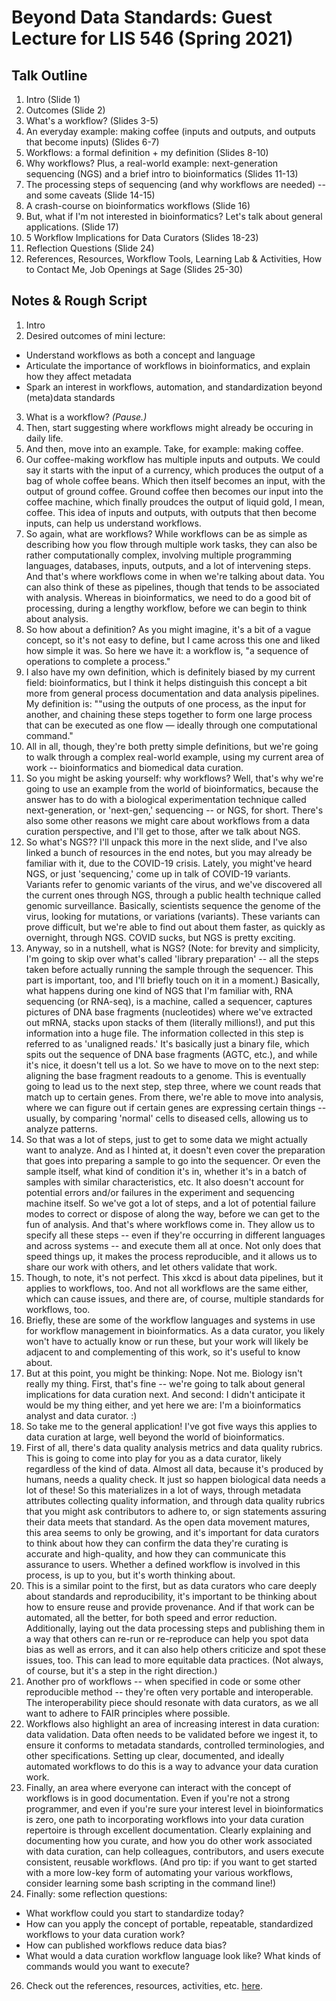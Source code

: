 # Beyond Data Standards: Guest Lecture for LIS 546 (Spring 2021)

## Talk Outline 

1. Intro (Slide 1)
2. Outcomes (Slide 2)
3. What's a workflow? (Slides 3-5)
4. An everyday example: making coffee (inputs and outputs, and outputs that become inputs) (Slides 6-7)
5. Workflows: a formal definition + my definition (Slides 8-10)
6. Why workflows? Plus, a real-world example: next-generation sequencing (NGS) and a brief intro to bioinformatics (Slides 11-13)
7. The processing steps of sequencing (and why workflows are needed) -- and some caveats (Slide 14-15)
8. A crash-course on bioinformatics workflows (Slide 16)
9. But, what if I'm not interested in bioinformatics? Let's talk about general applications. (Slide 17)
10. 5 Workflow Implications for Data Curators (Slides 18-23)
11. Reflection Questions (Slide 24)
12. References, Resources, Workflow Tools, Learning Lab & Activities, How to Contact Me, Job Openings at Sage (Slides 25-30)

## Notes & Rough Script

1. Intro
2. Desired outcomes of mini lecture: 
- Understand workflows as both a concept and language 
- Articulate the importance of workflows in bioinformatics, and explain how they affect metadata
- Spark an interest in workflows, automation, and standardization beyond (meta)data standards

3. What is a workflow? _(Pause.)_
4. Then, start suggesting where workflows might already be occuring in daily life.
5. And then, move into an example. Take, for example: making coffee.
7. Our coffee-making workflow has multiple inputs and outputs. We could say it starts with the input of a currency, which produces the output of a bag of whole coffee beans. Which then itself becomes an input, with the output of ground coffee. Ground coffee then becomes our input into the coffee machine, which finally proudces the output of liquid gold, I mean, coffee. This idea of inputs and outputs, with outputs that then become inputs, can help us understand workflows. 
8. So again, what are workflows? While workflows can be as simple as describing how you flow through multiple work tasks, they can also be rather computationally complex, involving multiple programming languages, databases, inputs, outputs, and a lot of intervening steps. And that's where workflows come in when we're talking about data. You can also think of these as pipelines, though that tends to be associated with analysis. Whereas in bioinformatics, we need to do a good bit of processing, during a lengthy workflow, before we can begin to think about analysis.
9. So how about a definition? As you might imagine, it's a bit of a vague concept, so it's not easy to define, but I came across this one and liked how simple it was. So here we have it: a workflow is, "a sequence of operations to complete a process."
10. I also have my own definition, which is definitely biased by my current field: bioinformatics, but I think it helps distinguish this concept a bit more from general process documentation and data analysis pipelines. My definition is: ""using the outputs of one process, as the input for another, and chaining these steps together to form one large process that can be executed as one flow — ideally through one computational command."
11. All in all, though, they're both pretty simple definitions, but we're going to walk through a complex real-world example, using my current area of work -- bioinformatics and biomedical data curation. 
12. So you might be asking yourself: why workflows? Well, that's why we're going to use an example from the world of bioinformatics, because the answer has to do with a biological experimentation technique called next-generation, or 'next-gen,' sequencing -- or NGS, for short. There's also some other reasons we might care about workflows from a data curation perspective, and I'll get to those, after we talk about NGS.
13. So what's NGS?? I'll unpack this more in the next slide, and I've also linked a bunch of resources in the end notes, but you may already be familiar with it, due to the COVID-19 crisis. Lately, you might've heard NGS, or just 'sequencing,' come up in talk of COVID-19 variants. Variants refer to genomic variants of the virus, and we've discovered all the current ones through NGS, through a public health technique called genomic surveillance. Basically, scientists sequence the genome of the virus, looking for mutations, or variations (variants). These variants can prove difficult, but we're able to find out about them faster, as quickly as overnight, through NGS. COVID sucks, but NGS is pretty exciting.
14. Anyway, so in a nutshell, what is NGS? (Note: for brevity and simplicity, I'm going to skip over what's called 'library preparation' -- all the steps taken before actually running the sample through the sequencer. This part is important, too, and I'll briefly touch on it in a moment.) Basically, what happens during one kind of NGS that I'm familiar with, RNA sequencing (or RNA-seq), is a machine, called a sequencer, captures pictures of DNA base fragments (nucleotides) where we've extracted out mRNA, stacks upon stacks of them (literally millions!), and put this information into a huge file. The information collected in this step is referred to as 'unaligned reads.' It's basically just a binary file, which spits out the sequence of DNA base fragments (AGTC, etc.), and while it's nice, it doesn't tell us a lot. So we have to move on to the next step: aligning the base fragment readouts to a genome. This is eventually going to lead us to the next step, step three, where we count reads that match up to certain genes. From there, we're able to move into analysis, where we can figure out if certain genes are expressing certain things -- usually, by comparing 'normal' cells to diseased cells, allowing us to analyze patterns.
15. So that was a lot of steps, just to get to some data we might actually want to analyze. And as I hinted at, it doesn't even cover the preparation that goes into preparing a sample to go into the sequencer. Or even the sample itself, what kind of condition it's in, whether it's in a batch of samples with similar characteristics, etc. It also doesn't account for potential errors and/or failures in the experiment and sequencing machine itself. So we've got a lot of steps, and a lot of potential failure modes to correct or dispose of along the way, before we can get to the fun of analysis. And that's where workflows come in. They allow us to specify all these steps -- even if they're occurring in different languages and across systems -- and execute them all at once. Not only does that speed things up, it makes the process reproducible, and it allows us to share our work with others, and let others validate that work. 
16. Though, to note, it's not perfect. This xkcd is about data pipelines, but it applies to workflows, too. And not all workflows are the same either, which can cause issues, and there are, of course, multiple standards for workflows, too. 
17. Briefly, these are some of the workflow languages and systems in use for workflow management in bioinformatics. As a data curator, you likely won't have to actually know or run these, but your work will likely be adjacent to and complementing of this work, so it's useful to know about.
18. But at this point, you might be thinking: Nope. Not me. Biology isn't really my thing. First, that's fine -- we're going to talk about general implications for data curation next. And second: I didn't anticipate it would be my thing either, and yet here we are: I'm a bioinformatics analyst and data curator. :)
19. So take me to the general application! I've got five ways this applies to data curation at large, well beyond the world of bioinformatics.
20. First of all, there's data quality analysis metrics and data quality rubrics. This is going to come into play for you as a data curator, likely regardless of the kind of data. Almost all data, because it's produced by humans, needs a quality check. It just so happen biological data needs a lot of these! So this materializes in a lot of ways, through metadata attributes collecting quality information, and through data quality rubrics that you might ask contributors to adhere to, or sign statements assuring their data meets that standard. As the open data movement matures, this area seems to only be growing, and it's important for data curators to think about how they can confirm the data they're curating is accurate and high-quality, and how they can communicate this assurance to users. Whether a defined workflow is involved in this process, is up to you, but it's worth thinking about. 
21. This is a similar point to the first, but as data curators who care deeply about standards and reproducibility, it's important to be thinking about how to ensure reuse and provide provenance. And if that work can be automated, all the better, for both speed and error reduction. Additionally, laying out the data processing steps and publishing them in a way that others can re-run or re-reproduce can help you spot data bias as well as errors, and it can also help others criticize and spot these issues, too. This can lead to more equitable data practices. (Not always, of course, but it's a step in the right direction.) 
22. Another pro of workflows -- when specified in code or some other reproducible method -- they're often very portable and interoperable. The interoperability piece should resonate with data curators, as we all want to adhere to FAIR principles where possible.
23. Workflows also highlight an area of increasing interest in data curation: data validation. Data often needs to be validated before we ingest it, to ensure it conforms to metadata standards, controlled terminologies, and other specifications. Setting up clear, documented, and ideally automated workflows to do this is a way to advance your data curation work.
24. Finally, an area where everyone can interact with the concept of workflows is in good documentation. Even if you're not a strong programmer, and even if you're sure your interest level in bioinformatics is zero, one path to incorporating workflows into your data curation repertoire is through excellent documentation. Clearly explaining and documenting how you curate, and how you do other work associated with data curation, can help colleagues, contributors, and users execute consistent, reusable workflows. (And pro tip: if you want to get started with a more low-key form of automating your various workflows, consider learning some bash scripting in the command line!)
25. Finally: some reflection questions: 
- What workflow could you start to standardize today?
- How can you apply the concept of portable, repeatable, standardized workflows to your data curation work?
- How can published workflows reduce data bias?
- What would a data curation workflow language look like?  What kinds of commands would you want to execute?

26. Check out the references, resources, activities, etc. [here](https://github.com/kthrog/LIS-546-guest-lecture/blob/main/files/resources.md). 
